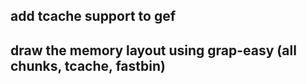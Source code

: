 ## add tcache support to gef 
## draw the memory layout using grap-easy (all chunks, tcache, fastbin)
